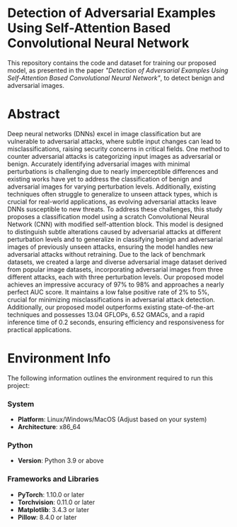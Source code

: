 # Detection of Adversarial Examples Using Self-Attention Based Convolutional Neural Network
This repository contains the code and dataset for training our proposed model, as presented in the paper *"Detection of Adversarial Examples Using Self-Attention Based Convolutional Neural Network"*, to detect benign and adversarial images.

# Abstract
Deep neural networks (DNNs) excel in image classification but are vulnerable to adversarial attacks, where subtle input changes can lead to misclassifications, raising security concerns in critical fields. One method to counter adversarial attacks is categorizing input images as adversarial or benign. Accurately identifying adversarial images with minimal perturbations is challenging due to nearly imperceptible differences and existing works have yet to address the classification of benign and adversarial images for varying perturbation levels. Additionally, existing techniques often struggle to generalize to unseen attack types, which is crucial for real-world applications, as evolving adversarial attacks leave DNNs susceptible to new threats.
To address these challenges, this study proposes a classification model using a scratch Convolutional Neural Network (CNN) with modified self-attention block. This model is designed to distinguish subtle alterations caused by adversarial attacks at different perturbation levels and to generalize in classifying benign and adversarial images of previously unseen attacks, ensuring the model handles new adversarial attacks without retraining. Due to the lack of benchmark datasets, we created a large and diverse adversarial image dataset derived from popular image datasets, incorporating adversarial images from three different attacks, each with three perturbation levels. Our proposed model achieves an impressive accuracy of 97\% to 98\% and approaches a nearly perfect AUC score. It maintains a low false positive rate of 2\% to 5\%, crucial for minimizing misclassifications in adversarial attack detection. Additionally, our proposed model outperforms existing state-of-the-art techniques and possesses 13.04 GFLOPs, 6.52 GMACs, and a rapid inference time of 0.2 seconds, ensuring efficiency and responsiveness for practical applications.

# Environment Info
The following information outlines the environment required to run this project:

### System
- **Platform**: Linux/Windows/MacOS (Adjust based on your system)
- **Architecture**: x86_64

### Python
- **Version**: Python 3.9 or above

### Frameworks and Libraries
- **PyTorch**: 1.10.0 or later
- **Torchvision**: 0.11.0 or later
- **Matplotlib**: 3.4.3 or later
- **Pillow**: 8.4.0 or later
